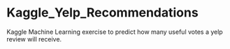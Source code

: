 Kaggle_Yelp_Recommendations
===========================

Kaggle Machine Learning exercise to predict how many useful votes a yelp review will receive. 
